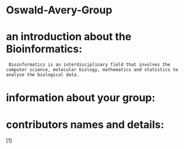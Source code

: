 # Oswald-Avery-Group

# an introduction about the Bioinformatics:
     Bioinformatics is an interdisciplinary field that involves the computer science, molecular biology, mathematics and statistics to analyse the biological data. 

# information about your group:


# contributors names and details: 
[1] 

